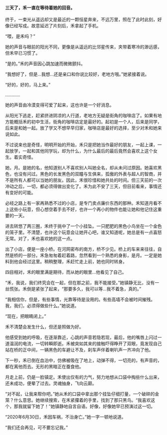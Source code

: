 #### 三天了，禾一直在等待着她的回音。

终于，一束光从遥远却又是最近的一颗恒星奔来，不远万里，照在了此时此刻，好像已经写成。故意延迟了片刻后，禾拿起了手机。

“喂，是禾吗？”

她的声音与眼前的阳光不同，更像是从遥远的比邻星传来，夹带着寒冷的渺远感，但禾早已习惯了。

“是的。”禾的声音因心跳加速而微微颤抖。

“我想好了，但是…我想…还是亲口和你说比较好，老地方哦。”她紧接着说。

“好的，好的，马上来。”

…………

她的声音由冷漠变得可爱了起来，这也许是一个好消息。

从阳光下逃走，赶紧挤进阴凉的人行道，老地方无疑是街角的咖啡店了。如果有地方能概括禾的初中生活，街角的咖啡店定是最好的。起初是一个人，后来是同学，后来是和她一起。放了学又不想早早归家，咖啡店是最好的选择，至少对禾和她来说如此。

不过说来也是奇怪，明明开始的开始，禾只是把她当作最好的朋友，一起上课，一起放学，一起和其他同学玩，却为什么，为什么最后的最后竟然会喜欢上这个女生。着实奇怪。

她，月。是她的名，他知道别人不喜欢别人叫她全名，却从未问过原因。她喜欢黑色，也没有问过。黑色的长发黑色的双瞳与生俱来，孤傲的外表与超人的智商，并不是所有人都可以当她的朋友。因此，禾很珍惜和她共处的时间。但三天前的一次冲动之后，一切，都必须得做出变化了。禾为此不安了三天，但目前看来，事情还有变好的可能。

必经之路上有一家再熟悉不过的小店，是专门卖点廉价东西的那种。禾知道月看不上这些小玩意，但心想空着手去不好，也许一个再小的物件也能让她和他记住这重要的一天。

进去转悠了两三圈，禾终于挑中了一个小挂坠。一只肥肥的黑色小鸟坐在一个金色的笼子里。不清楚，也许这个玩意会让她开心吧，谁又知道呢，她总是有一点喜怒无常。对了，禾也喜欢她的这一点。

出了小店，便是一座小桥。在河网密布的南方，桥不少见。桥上的车来来往往，自然是桥的一部分。禾急匆匆着赶着路，忽然看到一个熟悉的身影，是月。一定是她料到他会经过这里。稍稍整理，禾赶忙走上前，她也同时转身。

四目相对，禾的眼里满是期待，而从她的眼里…他看见了自己。

“禾，我说，我们终究会在一起，但在那之前，我不能接受。”她镇静无比，没有一丝慌张。禾倒是紧张了起来，“那要多久，我可以等…我不着急，真的。”

“我相信你，但是，有些事情，光靠等待是没用的。有些高墙不会被时间摧残。我，我们，必须得做些什么。”她说道。

“现在，把眼睛闭上。”

禾不清楚会发生什么，但还是照做为好。

他感受到她的呼吸，在逐渐靠近，心跳的声音若隐若现，最后，他的嘴唇上闪过一道温润的电流，一切转瞬即逝。禾被突如其来的接触吓得睁开了双眼，竟发现自己站在桥的正中间，一辆黑色的车避让不及，刹车声伴着喇叭声一齐冲向了他。

下一秒，禾已倒在血泊中，仿佛被吸在了地上，动弹不得，一切亮的，有声音的，都在离他而去。无形的黑暗正在蚕食他。

月走上前，仍是一脸镇定。禾使出仅有的力气，努力地想从口袋中掏些什么出来，还未成功，便晕了过去。灵魂抽身，飞向云巅。

“对不起，让我来帮你吧。”她从禾的口袋中拿出那个挂坠仔细打量，一个破碎的金笼？什么意思。她继续搜索，在禾紧攥着的手里，找到了那只黑鸟。“我喜欢这个，那我就留下她了！”她镇静地自言自语。好像，好像她早已预演过这一切。

“2020年6月30日，禾因车祸，不治身亡。”她一字一顿地说道。

“我们还会再见，可不要忘记我。”

